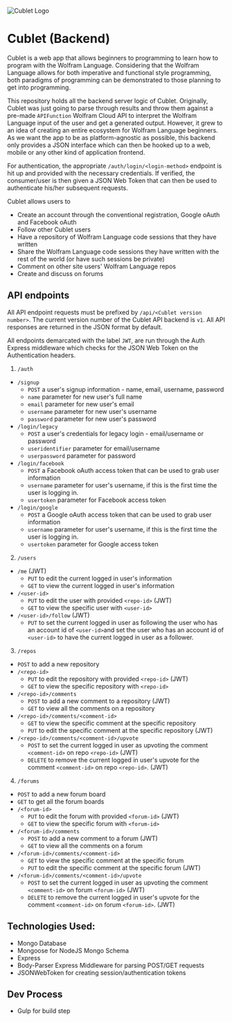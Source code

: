 ![Cublet Logo](https://avatars2.githubusercontent.com/u/13155509?v=3&s=100)

# Cublet (Backend)
Cublet is a web app that allows beginners to programming to learn how to program with the Wolfram Language. Considering that the Wolfram Language allows for both imperative and functional style programming, both paradigms of programming can be demonstrated to those planning to get into programming.

This repository holds all the backend server logic of Cublet. Originally, Cublet was just going to parse through results and throw them against a pre-made `APIFunction` Wolfram Cloud API to interpret the Wolfram Language input of the user and get a generated output. However, it grew to an idea of creating an entire ecosystem for Wolfram Language beginners. As we want the app to be as platform-agnostic as possible, this backend only provides a JSON interface which can then be hooked up to a web, mobile or any other kind of application frontend.

For authentication, the appropriate `/auth/login/<login-method>` endpoint is hit up and provided with the necessary credentials. If verified, the consumer/user is then given a JSON Web Token that can then be used to authenticate his/her subsequent requests.

Cublet allows users to

* Create an account through the conventional registration, Google oAuth and Facebook oAuth
* Follow other Cublet users
* Have a repository of Wolfram Language code sessions that they have written
* Share the Wolfram Language code sessions they have written with the rest of the world (or have such sessions be private)
* Comment on other site users' Wolfram Language repos
* Create and discuss on forums

## API endpoints
All API endpoint requests must be prefixed by `/api/<Cublet version number>`. The current version number of the Cublet API backend is `v1`. All API responses are returned in the JSON format by default. 

All endpoints demarcated with the label `JWT`, are run through the Auth Express middleware which checks for the JSON Web Token on the Authentication headers.

1. `/auth`
  * `/signup`
      * `POST` a user's signup information - name, email, username, password
	  * `name` parameter for new user's full name
	  * `email` parameter for new user's email
	  * `username` parameter for new user's username
	  * `password` parameter for new user's password
  * `/login/legacy`
      * `POST` a user's credentials for legacy login - email/username or password
	  * `useridentifier` parameter for email/username
	  * `userpassword` parameter for password
  * `/login/facebook`
      * `POST` a Facebook oAuth access token that can be used to grab user information
	  * `username` parameter for user's username, if this is the first time the user is logging in.
	  * `usertoken` parameter for Facebook access token
  * `/login/google`
      * `POST` a Google oAuth access token that can be used to grab user information
	  * `username` parameter for user's username, if this is the first time the user is logging in.
	  * `usertoken` parameter for Google access token
	  
2. `/users`
  * `/me` (JWT)
      * `PUT` to edit the current logged in user's information
	  * `GET` to view the current logged in user's information
  * `/<user-id>`
      * `PUT` to edit the user with provided `<repo-id>` (JWT)
      * `GET` to view the specific user with `<user-id>`
  * `/<user-id>/follow` (JWT)
      * `PUT` to set the current logged in user as following the user who has an account id of `<user-id>`and set the user who has an account id of `<user-id>` to have the current logged in user as a follower.
		
3. `/repos`
  * `POST` to add a new repository
  * `/<repo-id>`
      * `PUT` to edit the repository with provided `<repo-id>` (JWT)
      * `GET` to view the specific repository with `<repo-id>`
  * `/<repo-id>/comments`
      * `POST` to add a new comment to a repository (JWT)
	  * `GET` to view all the comments on a repository
  * `/<repo-id>/comments/<comment-id>`
      * `GET` to view the specific comment at the specific repository
	  * `PUT` to edit the specific comment at the specific repository (JWT)
  * `/<repo-id>/comments/<comment-id>/upvote`
      * `POST` to set the current logged in user as upvoting the comment `<comment-id>` on repo `<repo-id>` (JWT)
	  * `DELETE` to remove the current logged in user's upvote for the comment `<comment-id>` on repo `<repo-id>`. (JWT)
	  
4. `/forums`
  * `POST` to add a new forum board
  * `GET` to get all the forum boards
  * `/<forum-id>`
      * `PUT` to edit the forum with provided `<forum-id>` (JWT)
	  * `GET` to view the specific forum with `<forum-id>`
  * `/<forum-id>/comments`
      * `POST` to add a new comment to a forum (JWT)
	  * `GET` to view all the comments on a forum
  * `/<forum-id>/comments/<comment-id>`
      * `GET` to view the specific comment at the specific forum
	  * `PUT` to edit the specific comment at the specific forum (JWT)
  * `/<forum-id>/comments/<comment-id>/upvote`
      * `POST` to set the current logged in user as upvoting the comment `<comment-id>` on forum `<forum-id>` (JWT)
	  * `DELETE` to remove the current logged in user's upvote for the comment `<comment-id>` on forum `<forum-id>`. (JWT)
	  

## Technologies Used:
* Mongo Database
* Mongoose for NodeJS Mongo Schema
* Express
* Body-Parser Express Middleware for parsing POST/GET requests
* JSONWebToken for creating session/authentication tokens

## Dev Process
* Gulp for build step